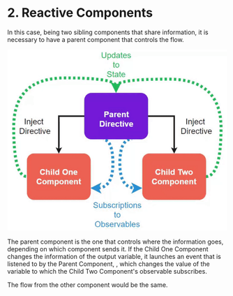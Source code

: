 # 2. Reactive Components

In this case, being two sibling components that share information, it is necessary to have a parent component that controls the flow.

![Sibbling Components](/2.%20Reactive%20Components/sibbling-components.gif)

The parent component is the one that controls where the information goes, depending on which component sends it. If the Child One Component changes the information of the output variable, it launches an event that is listened to by the Parent Component, , which changes the value of the variable to which the Child Two Component's observable subscribes. 

The flow from the other component would be the same.